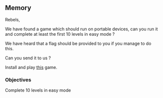 ## Memory

Rebels,

We have found a game which should run on portable devices, can you run it and complete at least the first 10 levels in easy mode ?

We have heard that a flag should be provided to you if you manage to do this.

Can you send it to us ?

Install and play [this](csg16.apk) game.

### Objectives

Complete 10 levels in easy mode
